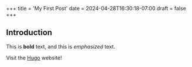 +++
title = 'My First Post'
date = 2024-04-28T16:30:18-07:00
draft = false
+++

## Introduction

This is **bold** text, and this is _emphasized_ text.

Visit the [Hugo](https://gohugo.io) website!
